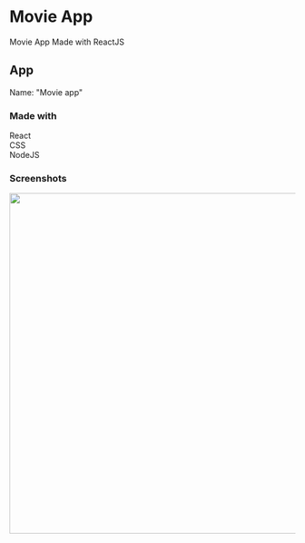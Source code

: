 # Movie App
Movie App Made with ReactJS

## App
Name: "Movie app"<br/>

### Made with
React <br/>
CSS <br/>
NodeJS <br/>

### Screenshots
<img width="600" src="https://github.com/ahyns62/Movie-app/assets/90846224/20e75c94-edd3-466e-b3f6-e4b89225bd27.png">


